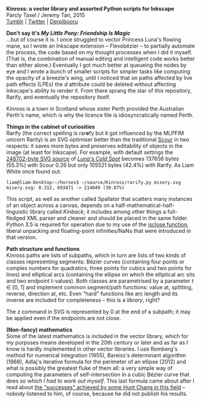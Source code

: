 **Kinross: a vector library and assorted Python scripts for Inkscape**  
Parcly Taxel / Jeremy Tan, 2015  
[Tumblr](http://parclytaxel.tumblr.com) | [Twitter](https://twitter.com/Parcly_Taxel) | [Derpibooru](https://derpiboo.ru/profiles/Parcly+Taxel)  

**Don't say it's _My Little Pony: Friendship Is Magic_**  
…but of course it is. I once struggled to vector Princess Luna's flowing mane, so I wrote an Inkscape extension – Flevobézier – to partially automate the process, the code based on my thought processes when I did it myself. (That is, the combination of manual editing and intelligent code works better than either alone.) Eventually I got much better at queueing the nodes by eye and I wrote a bunch of smaller scripts for simpler tasks like computing the opacity of a breezie's wing, until I noticed that on paths affected by live path effects (LPEs) the _d_ attribute could be deleted without affecting Inkscape's ability to render it. From there sprang the star of this repository, Rarify, and eventually the repository itself.

Kinross is a town in Scotland whose sister Perth provided the Australian Perth's name, which is why the licence file is idiosyncratically named Perth.

**Things in the cabinet of curiosities**  
Rarify (the correct spelling is rar**e**fy but it got influenced by the MLPFIM unicorn Rarity) is an SVG optimiser better than the traditional [Scour](http://codedread.com/scour) in two respects: it saves more bytes and preserves editability of objects in the image (at least for Inkscape). For example, with default settings the [248702-byte SVG source](https://dl.dropboxusercontent.com/u/102416850/Luna's%20Cold%20Spot.svg) of [*Luna's Cold Spot*](https://derpiboo.ru/505397) becomes 137656 bytes (55.3%) with Scour 0.26 but only 105521 bytes (42.4%) with Rarify. As Liam White once found out:

    liam@liam-Desktop:~/horses$ ~/source/Kinross/rarify.py misery.svg
    misery.svg: 0.312, 693471 -> 214049 (30.87%)

This script, as well as another called Spallator that scatters many instances of an object across a canvas, depends on a half-mathematical-half-linguistic library called _Kinback_; it includes among other things a full-fledged XML parser and cleaner and should be placed in the same folder. Python 3.5 is required for operation due to my use of the [isclose function](https://docs.python.org/3/library/cmath.html#cmath.isclose), liberal unpacking and floating-point infinities/NaNs that were introduced in that version.

**Path structure and functions**  
Kinross paths are lists of subpaths, which in turn are lists of two kinds of classes representing segments: Bézier curves (containing four points or complex numbers for quadratics, three points for cubics and two points for lines) and elliptical arcs (containing the ellipse on which the elliptical arc sits and two endpoint _t_-values). Both classes are parametrised by a parameter _t_ ∈ \[0, 1] and implement common segment/path functions: value at, splitting, reverse, direction at, etc. Even "hard" functions like arc length and its inverse are included for completeness – this is a _library_, right?

The z command in SVG is represented by 0 at the end of a subpath; it may be applied even if the endpoints are not close.

**(Non-fancy) mathematics**  
Some of the latest mathematics is included in the vector library, which for my purposes means developed in the 20th century or later and as far as I know is hardly implemented in other vector libraries. I use Romberg's method for numerical integration (1955), Bareiss's determinant algorithm (1968), Adlaj's iterative formula for the perimeter of an ellipse (2012) and what is possibly the greatest fluke of them all: a very simple way of computing the parameters of self-intersection in a cubic Bézier curve that does so _which I had to work out myself_. This last formula came about after I read about [the "successes" achieved by some Hunt Chang in this field](https://sites.google.com/site/curvesintersection) – nobody listened to him, of course, because he did not publish his results.
